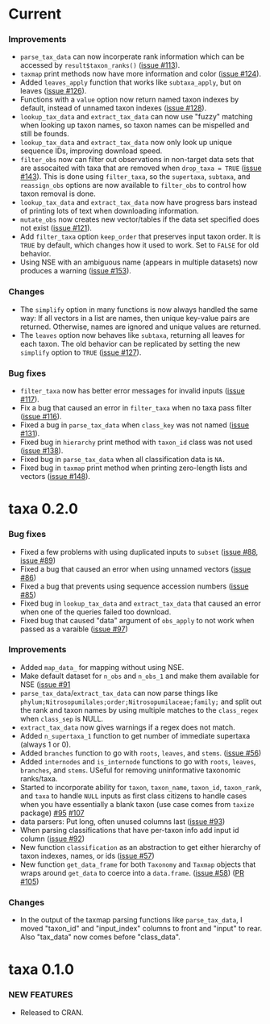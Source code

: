 Current
=======

### Improvements

* `parse_tax_data` can now incorperate rank information which can be accessed by `result$taxon_ranks()` ([issue #113](https://github.com/ropensci/taxa/issues/113)).
* `taxmap` print methods now have more information and color ([issue #124](https://github.com/ropensci/taxa/issues/124)).
* Added `leaves_apply` function that works like `subtaxa_apply`, but on leaves ([issue #126](https://github.com/ropensci/taxa/issues/126)).
* Functions with a `value` option now return named taxon indexes by default, instead of unnamed taxon indexes ([issue #128](https://github.com/ropensci/taxa/issues/128)).
* `lookup_tax_data` and `extract_tax_data` can now use "fuzzy" matching when looking up taxon names, so taxon names can be mispelled and still be founds.
* `lookup_tax_data` and `extract_tax_data` now only look up unique sequence IDs, improving download speed.
* `filter_obs` now can filter out observations in non-target data sets that are assocaited with taxa that are removed when `drop_taxa = TRUE` ([issue #143](https://github.com/ropensci/taxa/issues/143)). This is done using `filter_taxa`, so the `supertaxa`, `subtaxa`, and `reassign_obs` options are now available to `filter_obs` to control how taxon removal is done.
* `lookup_tax_data` and `extract_tax_data` now have progress bars instead of printing lots of text when downloading information.
* `mutate_obs` now creates new vector/tables if the data set specified does not exist ([issue #121](https://github.com/ropensci/taxa/issues/124)).
* Add `filter_taxa` option `keep_order` that preserves input taxon order. It is `TRUE` by default, which changes how it used to work. Set to `FALSE` for old behavior.
* Using NSE with an ambiguous name (appears in multiple datasets) now produces a warning ([issue #153](https://github.com/ropensci/taxa/issues/153)).

### Changes

* The `simplify` option in many functions is now always handled the same way: If all vectors in a list are names, then unique key-value pairs are returned. Otherwise, names are ignored and unique values are returned.
* The `leaves` option now behaves like `subtaxa`, returning all leaves for each taxon. The old behavior can be replicated by setting the new `simplify` option to `TRUE` ([issue #127](https://github.com/ropensci/taxa/issues/127)).

### Bug fixes

* `filter_taxa` now has better error messages for invalid inputs ([issue #117](https://github.com/ropensci/taxa/issues/117)).
* Fix a bug that caused an error in `filter_taxa` when no taxa pass filter ([issue #116](https://github.com/ropensci/taxa/issues/116)).
* Fixed a bug in `parse_tax_data` when `class_key` was not named ([issue #131](https://github.com/ropensci/taxa/issues/131)).
* Fixed bug in `hierarchy` print method with `taxon_id` class was not used ([issue #138](https://github.com/ropensci/taxa/issues/138)).
* Fixed bug in `parse_tax_data` when all classification data is `NA.`
* Fixed bug in `taxmap` print method when printing zero-length lists and vectors ([issue #148](https://github.com/ropensci/taxa/issues/148)).

taxa 0.2.0
==========

### Bug fixes

* Fixed a few problems with using duplicated inputs to `subset` ([issue #88](https://github.com/ropensci/taxa/issues/85), [issue #89](https://github.com/ropensci/taxa/issues/85))
* Fixed a bug that caused an error when using unnamed vectors ([issue #86](https://github.com/ropensci/taxa/issues/86))
* Fixed a bug that prevents using sequence accession numbers ([issue #85](https://github.com/ropensci/taxa/issues/85))
* Fixed bug in `lookup_tax_data` and `extract_tax_data` that caused an error when one of the queries failed too download.
* Fixed bug that caused "data" argument of `obs_apply` to not work when passed as a varaible ([issue #97](https://github.com/ropensci/taxa/issues/97))

### Improvements

* Added `map_data_` for mapping without using NSE.
* Make default dataset for `n_obs` and `n_obs_1` and make them available for NSE ([issue #91](https://github.com/ropensci/taxa/issues/91)
* `parse_tax_data`/`extract_tax_data` can now parse things like `phylum;Nitrosopumilales;order;Nitrosopumilaceae;family;` and split out the rank and taxon names by using multiple matches to the `class_regex` when `class_sep` is NULL. 
* `extract_tax_data` now gives warnings if a regex does not match.
* Added `n_supertaxa_1` function to get number of immediate supertaxa (always 1 or 0).
* Added `branches` function to go with `roots`, `leaves`, and `stems`. ([issue #56](https://github.com/ropensci/taxa/issues/56))
* Added `internodes` and `is_internode` functions to go with `roots`, `leaves`, `branches`, and `stems`. USeful for removing uninformative taxonomic ranks/taxa.
* Started to incorporate ability for `taxon`, `taxon_name`, `taxon_id`, `taxon_rank`, and `taxa` to handle `NULL` inputs as first class citizens to handle cases when you have essentially a blank taxon (use case comes from `taxize` package) [#95](https://github.com/ropensci/taxa/issues/95) [#107](https://github.com/ropensci/taxa/issues/107)
* data parsers: Put long, often unused columns last ([issue #93](https://github.com/ropensci/taxa/issues/93))
* When parsing classifications that have per-taxon info add input id column ([issue #92](https://github.com/ropensci/taxa/issues/92))
* New function `classification` as an abstraction to get either hierarchy of taxon indexes, names, or ids ([issue #57](https://github.com/ropensci/taxa/issues/57))
* New function `get_data_frame` for both `Taxonomy` and `Taxmap` objects that wraps around `get_data` to coerce into a `data.frame`. ([issue #58](https://github.com/ropensci/taxa/issues/58)) ([PR #105](https://github.com/ropensci/taxa/issues/105))

### Changes

* In the output of the taxmap parsing functions like `parse_tax_data`, I moved "taxon_id" and "input_index" columns to front and "input" to rear. Also "tax_data" now comes before "class_data".

taxa 0.1.0
==========

### NEW FEATURES

* Released to CRAN.
